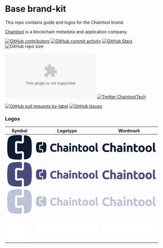 # Base brand-kit

This repo contains guide and logos for the Chaintool brand.

[Chaintool](https://chaintool.ai) is a blockchain metadata and application company.

<!-- Badge row 1 - status -->
[![GitHub contributors](https://img.shields.io/github/contributors/chaintool-tech-oss/brand-kit)](https://github.com/chaintool-tech-oss/brand-kit/graphs/contributors)
[![GitHub commit activity](https://img.shields.io/github/commit-activity/w/chaintool-tech-oss/brand-kit)](https://github.com/chaintool-tech-oss/brand-kit/graphs/contributors)
[![GitHub Stars](https://img.shields.io/github/stars/chaintool-tech-oss/brand-kit.svg)](https://github.com/chaintool-tech-oss/brand-kit/stargazers)
![GitHub repo size](https://img.shields.io/github/repo-size/chaintool-tech-oss/brand-kit)

<!-- Badge row 2 - links and profiles -->
[![Website chaintool.ai](https://img.shields.io/website-up-down-green-red/https/chaintool.ai)](https://chaintool.ai)
[![Twitter ChaintoolTech](https://img.shields.io/twitter/follow/ChaintoolTech?style=social)](https://twitter.com/chaintooltech)

<!-- Badge row 3 - detailed status -->
[![GitHub pull requests by-label](https://img.shields.io/github/issues-pr-raw/chaintool-tech-oss/brand-kit)](https://github.com/chaintool-tech-oss/brand-kit/pulls)
[![GitHub Issues](https://img.shields.io/github/issues-raw/chaintool-tech-oss/brand-kit.svg)](https://github.com/chaintool-tech-oss/brand-kit/issues)


### Logos

| Symbol                                                   | Logotype                                                           | Wordmark                                                       |
| -------------------------------------------------------- | ------------------------------------------------------------------ | -------------------------------------------------------------- |
| ![SymbolBlue](logo/symbol/Chaintool_Symbol_Blue.png)     | ![LogotypeBlue](logo/logotype/Chaintool_logotype_HRZ_Blue.png)     | ![WordmarkBlue](logo/wordmark/Chaintool_Wordmark_Blue.png)     |
| ![SymbolPurpel](logo/symbol/Chaintool_Symbol_Purpel.png) | ![LogotypePurpel](logo/logotype/Chaintool_logotype_HRZ_Purpel.png) | ![WordmarkPurpel](logo/wordmark/Chaintool_Wordmark_Purpel.png) |
| ![SymbolGray](logo/symbol/Chaintool_Symbol_Gray.png)     | ![LogotypeGray](logo/logotype/Chaintool_logotype_HRZ_Gray.png)     | ![WordmarkGray](logo/wordmark/Chaintool_Wordmark_Gray.png)     |
| ![SymbolWhite](logo/symbol/Chaintool_Symbol_White.png)   | ![LogotypeWhite](logo/logotype/Chaintool_logotype_HRZ_White.png)   | ![WordmarkWhite](logo/wordmark/Chaintool_Wordmark_White.png)   |
